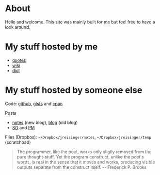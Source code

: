 # About

Hello and welcome. This site was mainly built for [me](https://jreisinger.github.io/) but feel free to have a look around.

# My stuff hosted by me

*  [quotes](https://quote.reisinge.net)
*  [wiki](https://wiki.reisinge.net)
*  [dict](https://dict.reisinge.net)

# My stuff hosted by someone else

Code: [github](https://github.com/jreisinger), [gists](https://gist.github.com/search?q=user%3Ajreisinger) and [cpan](https://metacpan.org/author/REISINGE) 

Posts

*  [notes](https://jreisinger.github.io/notes) (new blog), [blog](https://github.com/jreisinger/blog) (old blog)
*  [SO](https://stackoverflow.com/users/1039320/jreisinger) and [PM](https://perlmonks.org/?node_id=6364;user=reisinge)

Files (Dropbox): `~/Dropbox/jreisinger/notes`, `~/Dropbox/jreisinger/temp` (scratchpad)

> The programmer, like the poet, works only sligtly removed from the pure thought-stuff. Yet the program construct, unlike the poet's words, is real in the sense that it moves and works, producing visible outputs separate from the construct itself. -- Frederick P. Brooks
